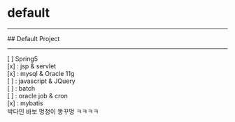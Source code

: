 # default
<hr/>
## Default Project
<hr/>
[ ] Spring5
<br>[x] : jsp & servlet  
<br>[x] : mysql & Oracle 11g   
<br>[ ] : javascript & JQuery
<br>[ ] : batch    
<br>[ ] : oracle job & cron     
<br>[x] : mybatis   
<br> 박다인 바보 멍청이 똥꾸멍 ㅋㅋㅋㅋ
